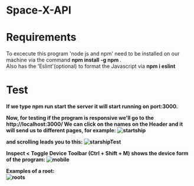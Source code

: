 # Space-X-API

# Requirements
To excecute this program 'node js and npm' need to be installed on our machine via the command <b> npm install -g npm </b>.
<br>
Also has the 'Eslint'(optional) to format the Javascript via <b> npm i eslint <b/> 
  
  # Test
  If we type <b> npm run start</b> the server it will start running on port:3000.
  
Now, for testing if the program is responsive we'll go to the <b> http://localhost:3000/<b/>
We can click on the names on the Header and it will send us to different pages, for example: 
![startship](https://user-images.githubusercontent.com/58296399/173207997-25c4ce64-3943-48bd-b605-f51cbbab0dab.PNG)

and scrolling leads you to this:
![starshipTest](https://user-images.githubusercontent.com/58296399/173208019-7d087bd0-5131-4a1a-82da-910436159c3b.PNG)

  
  Inspect < Toggle Device Toolbar (Ctrl + Shift + M) shows the device form of the program:
![mobile](https://user-images.githubusercontent.com/58296399/173208088-092cc5e4-da28-407b-8338-26de798fade3.PNG)

Examples of a root: 
                  <br>
![roots](https://user-images.githubusercontent.com/58296399/173208115-a5b1bd37-970c-4464-ab27-63df6c753387.PNG)
